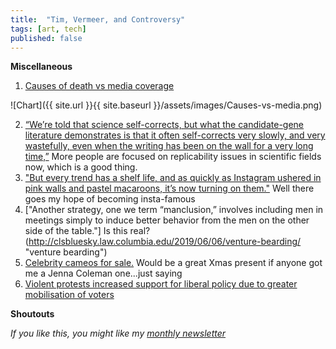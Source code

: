 ```yaml
---
title:  "Tim, Vermeer, and Controversy"  
tags: [art, tech]
published: false
---
```



**Miscellaneous**
1. [Causes of death vs media coverage](https://ourworldindata.org/does-the-news-reflect-what-we-die-from?linkId=68864855 "media")

  ![Chart]({{ site.url }}{{ site.baseurl }}/assets/images/Causes-vs-media.png)

2. [“We’re told that science self-corrects, but what the candidate-gene literature demonstrates is that it often self-corrects very slowly, and very wastefully, even when the writing has been on the wall for a very long time,”](https://www.theatlantic.com/science/archive/2019/05/waste-1000-studies/589684/ "waste") More people are focused on replicability issues in scientific fields now, which is a good thing. 
3. ["But every trend has a shelf life, and as quickly as Instagram ushered in pink walls and pastel macaroons, it’s now turning on them."](https://www.theatlantic.com/technology/archive/2019/04/influencers-are-abandoning-instagram-look/587803/ "insta") Well there goes my hope of becoming insta-famous
4. ["Another strategy, one we term “manclusion,” involves including men in meetings simply to induce better behavior from the men on the other side of the table."] Is this real? (http://clsbluesky.law.columbia.edu/2019/06/06/venture-bearding/ "venture bearding") 
5. [Celebrity cameos for sale.](https://www.cameo.com/faq "cameo") Would be a great Xmas present if anyone got me a Jenna Coleman one...just saying
6. [Violent protests increased support for liberal policy due to greater mobilisation of voters](https://scholar.harvard.edu/files/renos/files/enoskaufmansands.pdf "violent")

**Shoutouts**

*If you like this, you might like my [monthly newsletter](https://avoidboringpeople.substack.com/ "ABP")*
